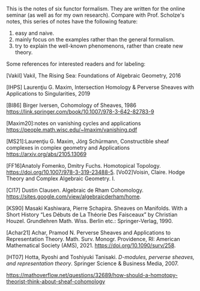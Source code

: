 This is the notes of six functor formalism. They are written for the online seminar (as well as for my own research). Compare with Prof. Scholze's notes, this series of notes have the following feature:

1. easy and naive.
2. mainly focus on the examples rather than the general formalism.
3. try to explain the well-known phenomenons, rather than create new theory.



Some references for interested readers and for labeling:

[Vakil] Vakil, The Rising Sea: Foundations of Algebraic Geometry, 2016

[IHPS] Laurenţiu G. Maxim, Intersection Homology & Perverse Sheaves with Applications to Singularities, 2019

[BI86] Birger Iversen, Cohomology of Sheaves, 1986
https://link.springer.com/book/10.1007/978-3-642-82783-9

[Maxim20]:notes on vanishing cycles and applications
https://people.math.wisc.edu/~lmaxim/vanishing.pdf

[MS21]:Laurenţiu G. Maxim, Jörg Schürmann, Constructible sheaf complexes in complex geometry and Applications
https://arxiv.org/abs/2105.13069

[FF16]Anatoly Fomenko, Dmitry Fuchs. Homotopical Topology.  https://doi.org/10.1007/978-3-319-23488-5.
[Vo02]Voisin, Claire. Hodge Theory and Complex Algebraic Geometry. I. 

[Cl17] Dustin Clausen. Algebraic de Rham Cohomology. https://sites.google.com/view/algebraicderham/home.

[KS90] Masaki Kashiwara, Pierre Schapira. Sheaves on Manifolds. With a Short History “Les Débuts de La Théorie Des Faisceaux” by Christian Houzel. Grundlehren Math. Wiss. Berlin etc.: Springer-Verlag, 1990.

[Achar21] Achar, Pramod N. Perverse Sheaves and Applications to Representation Theory. Math. Surv. Monogr. Providence, RI: American Mathematical Society (AMS), 2021. https://doi.org/10.1090/surv/258.

[HT07]  Hotta, Ryoshi and Toshiyuki Tanisaki. *D-modules, perverse sheaves, and representation theory*. Springer Science & Business Media, 2007. 

https://mathoverflow.net/questions/32689/how-should-a-homotopy-theorist-think-about-sheaf-cohomology



